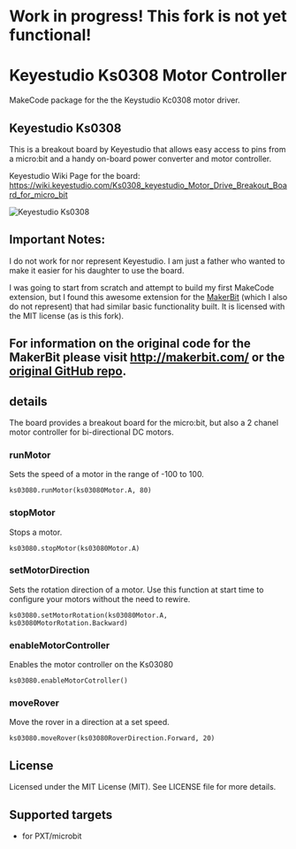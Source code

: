 # Work in progress! This fork is not yet functional!

# Keyestudio Ks0308 Motor Controller

MakeCode package for the the Keystudio Kc0308 motor driver.

## Keyestudio Ks0308

This is a breakout board by Keyestudio that allows easy access to pins from a micro:bit and a handy on-board power converter and motor controller.

Keyestudio Wiki Page for the board: https://wiki.keyestudio.com/Ks0308_keyestudio_Motor_Drive_Breakout_Board_for_micro_bit

![Keyestudio Ks0308](https://wiki.keyestudio.com/images/e/e9/Ks0308.png)

## Important Notes:
I do not work for nor represent Keyestudio. I am just a father who wanted to make it easier for his daughter to use the board.

I was going to start from scratch and attempt to build my first MakeCode extension, but I found this awesome extension for the [MakerBit](http://makerbit.com/) (which I also do not represent) that had similar basic functionality built. It is licensed with the MIT license (as is this fork).

For information on the original code for the MakerBit please visit http://makerbit.com/ or the [original GitHub repo](https://github.com/1010Technologies/pxt-makerbit-motor).
--------------------------------------------------------
## details

The board provides a breakout board for the micro:bit, but also a 2 chanel motor controller for bi-directional DC motors.

### runMotor

Sets the speed of a motor in the range of -100 to 100.

```sig
ks03080.runMotor(ks03080Motor.A, 80)
```

### stopMotor

Stops a motor.

```sig
ks03080.stopMotor(ks03080Motor.A)
```

### setMotorDirection

Sets the rotation direction of a motor. Use this function at start time to configure your motors without the need to rewire.

```sig
ks03080.setMotorRotation(ks03080Motor.A, ks03080MotorRotation.Backward)
```

### enableMotorController

Enables the motor controller on the Ks03080

```sig
ks03080.enableMotorCotroller()
``` 

### moveRover

Move the rover in a direction at a set speed.

```sig
ks03080.moveRover(ks03080RoverDirection.Forward, 20)
```

## License

Licensed under the MIT License (MIT). See LICENSE file for more details.

## Supported targets

- for PXT/microbit
